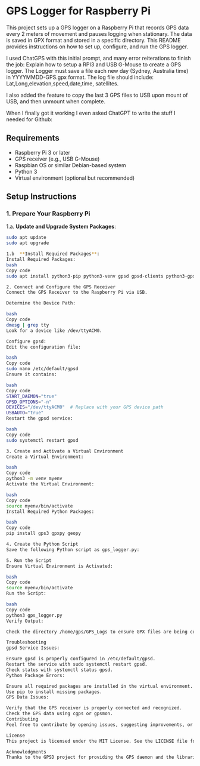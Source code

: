 # GPS Logger for Raspberry Pi

This project sets up a GPS logger on a Raspberry Pi that records GPS data every 2 meters of movement and pauses logging when stationary. The data is saved in GPX format and stored in a specific directory. This README provides instructions on how to set up, configure, and run the GPS logger.

I used ChatGPS with this initial prompt, and many error reiterations to finish the job:
Explain how to setup a RPI3 and USB G-Mouse to create a GPS logger. The Logger must save a file each new day (Sydney, Australia time) in YYYYMMDD-GPS.gpx format.
The log file should include: Lat,Long,elevation,speed,date,time, satellites.

I also added the feature to copy the last 3 GPS files to USB upon mount of USB, and then unmount when complete.

When I finally got it working I even asked ChatGPT to write the stuff I needed for Github:

## Requirements

- Raspberry Pi 3 or later
- GPS receiver (e.g., USB G-Mouse)
- Raspbian OS or similar Debian-based system
- Python 3
- Virtual environment (optional but recommended)

## Setup Instructions

### 1. Prepare Your Raspberry Pi

1.a. **Update and Upgrade System Packages**:
   ```bash
   sudo apt update
   sudo apt upgrade

1.b  **Install Required Packages**:
Install Required Packages:
bash
Copy code
sudo apt install python3-pip python3-venv gpsd gpsd-clients python3-gps

2. Connect and Configure the GPS Receiver
Connect the GPS Receiver to the Raspberry Pi via USB.

Determine the Device Path:

bash
Copy code
dmesg | grep tty
Look for a device like /dev/ttyACM0.

Configure gpsd:
Edit the configuration file:

bash
Copy code
sudo nano /etc/default/gpsd
Ensure it contains:

bash
Copy code
START_DAEMON="true"
GPSD_OPTIONS="-n"
DEVICES="/dev/ttyACM0"  # Replace with your GPS device path
USBAUTO="true"
Restart the gpsd service:

bash
Copy code
sudo systemctl restart gpsd

3. Create and Activate a Virtual Environment
Create a Virtual Environment:

bash
Copy code
python3 -m venv myenv
Activate the Virtual Environment:

bash
Copy code
source myenv/bin/activate
Install Required Python Packages:

bash
Copy code
pip install gps3 gpxpy geopy

4. Create the Python Script
Save the following Python script as gps_logger.py:

5. Run the Script
Ensure Virtual Environment is Activated:

bash
Copy code
source myenv/bin/activate
Run the Script:

bash
Copy code
python3 gps_logger.py
Verify Output:

Check the directory /home/gps/GPS_Logs to ensure GPX files are being created and updated as expected.

Troubleshooting
gpsd Service Issues:

Ensure gpsd is properly configured in /etc/default/gpsd.
Restart the service with sudo systemctl restart gpsd.
Check status with systemctl status gpsd.
Python Package Errors:

Ensure all required packages are installed in the virtual environment.
Use pip to install missing packages.
GPS Data Issues:

Verify that the GPS receiver is properly connected and recognized.
Check the GPS data using cgps or gpsmon.
Contributing
Feel free to contribute by opening issues, suggesting improvements, or submitting pull requests.

License
This project is licensed under the MIT License. See the LICENSE file for details.

Acknowledgments
Thanks to the GPSD project for providing the GPS daemon and the libraries used in this project.

